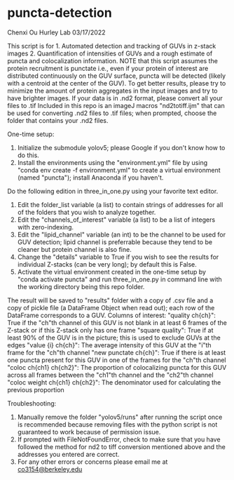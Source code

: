 # puncta-detection
Chenxi Ou Hurley Lab 03/17/2022

This script is for 1. Automated detection and tracking of GUVs in z-stack images 2. Quantification of intensities of GUVs and a rough estimate of puncta and colocalization information. NOTE that this script assumes the protein recruitment is punctate i.e., even if your protein of interest are distributed continuously on the GUV surface, puncta will be detected (likely with a centroid at the center of the GUV).
To get better results, please try to minimize the amount of protein aggregates in the input images and try to have brighter images. 
If your data is in .nd2 format, please convert all your files to .tif Included in this repo is an imageJ macros "nd2totiff.ijm" that can be used for converting .nd2 files to .tif files; when prompted, choose the folder that contains your .nd2 files.

One-time setup:
1. Initialize the submodule yolov5; please Google if you don't know how to do this. 
2. Install the environments using the "environment.yml" file by using "conda env create -f environment.yml" to create a virtual environment (named "puncta"); install Anaconda if you haven't.

Do the following edition in three_in_one.py using your favorite text editor.
1. Edit the folder_list variable (a list) to contain strings of addresses for all of the folders that you wish to analyze together.
2. Edit the "channels_of_interest" variable (a list) to be a list of integers with zero-indexing.
3. Edit the "lipid_channel" variable (an int) to be the channel to be used for GUV detection; lipid channel is preferrable because they tend to be cleaner but protein channel is also fine.
4. Change the "details" variable to True if you wish to see the results for individual Z-stacks (can be very long); by default this is False.
5. Activate the virtual environment created in the one-time setup by "conda activate puncta" and run three_in_one.py in command line with the working directory being this repo folder.

The result will be saved to "results" folder with a copy of .csv file and a copy of pickle file (a DataFrame Object when read out); each row of the DataFrame corresponds to a GUV.
Columns of interest:
"quality ch{ch}": True if the "ch"th channel of this GUV is not blank in at least 6 frames of the Z-stack or if this Z-stack only has one frame
"square quality": True if at least 90% of the GUV is in the picture; this is used to exclude GUVs at the edges
"value {i} ch{ch}": The average intensity of this GUV at the "i"th frame for the "ch"th channel
"new punctate ch{ch}": True if there is at least one puncta present for this GUV in one of the frames for the "ch"th channel
"coloc ch{ch1} ch{ch2}": The proportion of colocalizing puncta for this GUV across all frames between the "ch1"th channel and the "ch2"th channel
"coloc weight ch{ch1} ch{ch2}": The denominator used for calculating the previous proportion

Troubleshooting:
1. Manually remove the folder "yolov5/runs" after running the script once is recommended because removing files with the python script is not guaranteed to work because of permission issue.
2. If prompted with FileNotFoundError, check to make sure that you have followed the method for nd2 to tiff conversion mentioned above and the addresses you entered are correct.
3. For any other errors or concerns please email me at co3154@berkeley.edu